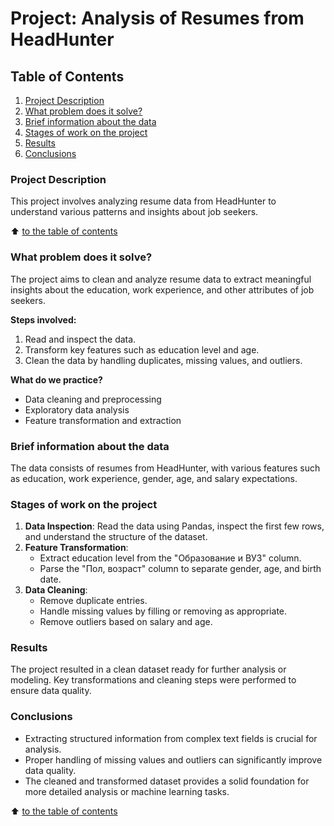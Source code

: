 # Project: Analysis of Resumes from HeadHunter

## Table of Contents

1. [Project Description](https://github.com/nikbeznosikov/sf_data_science/tree/main/project_1/README.md#project-description)
2. [What problem does it solve?](https://github.com/nikbeznosikov/sf_data_science/tree/main/project_1/README.md#what-problem-does-it-solve)
3. [Brief information about the data](https://github.com/nikbeznosikov/sf_data_science/tree/main/project_1/README.md#brief-information-about-the-data)
4. [Stages of work on the project](https://github.com/nikbeznosikov/sf_data_science/tree/main/project_1/README.md#stages-of-work-on-the-project)
5. [Results](https://github.com/nikbeznosikov/sf_data_science/tree/main/project_1/README.md#results)
6. [Conclusions](https://github.com/nikbeznosikov/sf_data_science/tree/main/project_1/README.md#conclusions)

### Project Description

This project involves analyzing resume data from HeadHunter to understand various patterns and insights about job seekers.

:arrow_up: [to the table of contents](#table-of-contents)

### What problem does it solve?

The project aims to clean and analyze resume data to extract meaningful insights about the education, work experience, and other attributes of job seekers.

**Steps involved:**

1. Read and inspect the data.
2. Transform key features such as education level and age.
3. Clean the data by handling duplicates, missing values, and outliers.

**What do we practice?**

- Data cleaning and preprocessing
- Exploratory data analysis
- Feature transformation and extraction

### Brief information about the data

The data consists of resumes from HeadHunter, with various features such as education, work experience, gender, age, and salary expectations.

### Stages of work on the project

1. **Data Inspection**: Read the data using Pandas, inspect the first few rows, and understand the structure of the dataset.
2. **Feature Transformation**:
   - Extract education level from the "Образование и ВУЗ" column.
   - Parse the "Пол, возраст" column to separate gender, age, and birth date.
3. **Data Cleaning**:
   - Remove duplicate entries.
   - Handle missing values by filling or removing as appropriate.
   - Remove outliers based on salary and age.

### Results

The project resulted in a clean dataset ready for further analysis or modeling. Key transformations and cleaning steps were performed to ensure data quality.

### Conclusions

- Extracting structured information from complex text fields is crucial for analysis.
- Proper handling of missing values and outliers can significantly improve data quality.
- The cleaned and transformed dataset provides a solid foundation for more detailed analysis or machine learning tasks.

:arrow_up: [to the table of contents](https://github.com/nikbeznosikov/sf_data_science/tree/main/project_1/README.md#table-of-contents)
